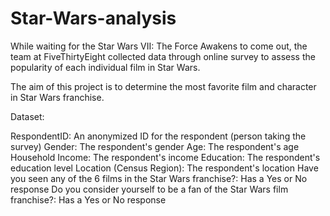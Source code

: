 # Star-Wars-analysis

While waiting for the Star Wars VII: The Force Awakens to come out, the team at FiveThirtyEight collected data through online survey to assess the popularity of each individual film in Star Wars.

The aim of this project is to determine the most favorite film and character in Star Wars franchise.

Dataset:

RespondentID: An anonymized ID for the respondent (person taking the survey)
Gender: The respondent's gender
Age: The respondent's age
Household Income: The respondent's income
Education: The respondent's education level
Location (Census Region): The respondent's location
Have you seen any of the 6 films in the Star Wars franchise?: Has a Yes or No response
Do you consider yourself to be a fan of the Star Wars film franchise?: Has a Yes or No response
